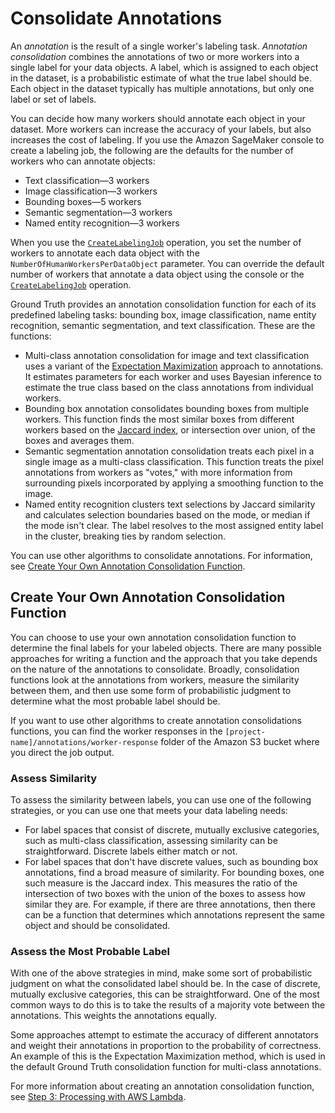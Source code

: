 # Consolidate Annotations<a name="sms-annotation-consolidation"></a>

An *annotation* is the result of a single worker's labeling task\. *Annotation consolidation* combines the annotations of two or more workers into a single label for your data objects\. A label, which is assigned to each object in the dataset, is a probabilistic estimate of what the true label should be\. Each object in the dataset typically has multiple annotations, but only one label or set of labels\.

You can decide how many workers should annotate each object in your dataset\. More workers can increase the accuracy of your labels, but also increases the cost of labeling\. If you use the Amazon SageMaker console to create a labeling job, the following are the defaults for the number of workers who can annotate objects: 
+ Text classification—3 workers
+ Image classification—3 workers
+ Bounding boxes—5 workers
+ Semantic segmentation—3 workers
+ Named entity recognition—3 workers

When you use the [ `CreateLabelingJob`](https://docs.aws.amazon.com/sagemaker/latest/APIReference/API_CreateLabelingJob.html) operation, you set the number of workers to annotate each data object with the `NumberOfHumanWorkersPerDataObject` parameter\. You can override the default number of workers that annotate a data object using the console or the [ `CreateLabelingJob`](https://docs.aws.amazon.com/sagemaker/latest/APIReference/API_CreateLabelingJob.html) operation\.

Ground Truth provides an annotation consolidation function for each of its predefined labeling tasks: bounding box, image classification, name entity recognition, semantic segmentation, and text classification\. These are the functions:
+ Multi\-class annotation consolidation for image and text classification uses a variant of the [Expectation Maximization](https://en.wikipedia.org/wiki/Expectation-maximization_algorithm) approach to annotations\. It estimates parameters for each worker and uses Bayesian inference to estimate the true class based on the class annotations from individual workers\. 
+ Bounding box annotation consolidates bounding boxes from multiple workers\. This function finds the most similar boxes from different workers based on the [Jaccard index](https://en.wikipedia.org/wiki/Jaccard_index), or intersection over union, of the boxes and averages them\. 
+ Semantic segmentation annotation consolidation treats each pixel in a single image as a multi\-class classification\. This function treats the pixel annotations from workers as "votes," with more information from surrounding pixels incorporated by applying a smoothing function to the image\.
+ Named entity recognition clusters text selections by Jaccard similarity and calculates selection boundaries based on the mode, or median if the mode isn't clear\. The label resolves to the most assigned entity label in the cluster, breaking ties by random selection\.

You can use other algorithms to consolidate annotations\. For information, see [Create Your Own Annotation Consolidation Function](#consolidation-lambda)\. 

## Create Your Own Annotation Consolidation Function<a name="consolidation-lambda"></a>

You can choose to use your own annotation consolidation function to determine the final labels for your labeled objects\. There are many possible approaches for writing a function and the approach that you take depends on the nature of the annotations to consolidate\. Broadly, consolidation functions look at the annotations from workers, measure the similarity between them, and then use some form of probabilistic judgment to determine what the most probable label should be\.

If you want to use other algorithms to create annotation consolidations functions, you can find the worker responses in the `[project-name]/annotations/worker-response` folder of the Amazon S3 bucket where you direct the job output\.

### Assess Similarity<a name="consolidation-assessing"></a>

To assess the similarity between labels, you can use one of the following strategies, or you can use one that meets your data labeling needs:
+ For label spaces that consist of discrete, mutually exclusive categories, such as multi\-class classification, assessing similarity can be straightforward\. Discrete labels either match or not\. 
+ For label spaces that don't have discrete values, such as bounding box annotations, find a broad measure of similarity\. For bounding boxes, one such measure is the Jaccard index\. This measures the ratio of the intersection of two boxes with the union of the boxes to assess how similar they are\. For example, if there are three annotations, then there can be a function that determines which annotations represent the same object and should be consolidated\.

### Assess the Most Probable Label<a name="consolidation-probable-label"></a>

With one of the above strategies in mind, make some sort of probabilistic judgment on what the consolidated label should be\. In the case of discrete, mutually exclusive categories, this can be straightforward\. One of the most common ways to do this is to take the results of a majority vote between the annotations\. This weights the annotations equally\. 

Some approaches attempt to estimate the accuracy of different annotators and weight their annotations in proportion to the probability of correctness\. An example of this is the Expectation Maximization method, which is used in the default Ground Truth consolidation function for multi\-class annotations\. 

For more information about creating an annotation consolidation function, see [Step 3: Processing with AWS Lambda](sms-custom-templates-step3.md)\.
